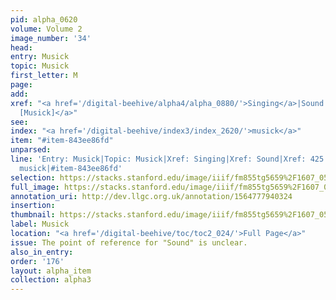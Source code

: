 ```yaml
---
pid: alpha_0620
volume: Volume 2
image_number: '34'
head: 
entry: Musick
topic: Musick
first_letter: M
page: 
add: 
xref: "<a href='/digital-beehive/alpha4/alpha_0880/'>Singing</a>|Sound|<a href='/digital-beehive/num2/num_0526/'>425
  [Musick]</a>"
see: 
index: "<a href='/digital-beehive/index3/index_2620/'>musick</a>"
item: "#item-843ee86fd"
unparsed: 
line: 'Entry: Musick|Topic: Musick|Xref: Singing|Xref: Sound|Xref: 425 [Musick]|Index:
  musick|#item-843ee86fd'
selection: https://stacks.stanford.edu/image/iiif/fm855tg5659%2F1607_0501/704,3921,3033,555/full/0/default.jpg
full_image: https://stacks.stanford.edu/image/iiif/fm855tg5659%2F1607_0501/full/full/0/default.jpg
annotation_uri: http://dev.llgc.org.uk/annotation/1564777940324
insertion: 
thumbnail: https://stacks.stanford.edu/image/iiif/fm855tg5659%2F1607_0501/704,3921,600,180/250,/0/default.jpg
label: Musick
location: "<a href='/digital-beehive/toc/toc2_024/'>Full Page</a>"
issue: The point of reference for "Sound" is unclear.
also_in_entry: 
order: '176'
layout: alpha_item
collection: alpha3
---
```

